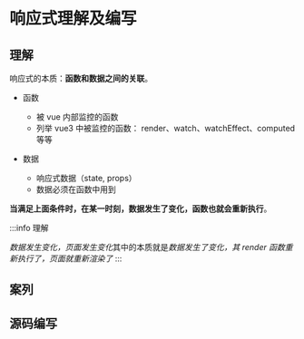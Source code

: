 # 响应式理解及编写

## 理解

响应式的本质：**函数和数据之间的关联**。

- 函数

  - 被 vue 内部监控的函数
  - 列举 vue3 中被监控的函数： render、watch、watchEffect、computed 等等

- 数据
  - 响应式数据（state, props）
  - 数据必须在函数中用到

**当满足上面条件时，在某一时刻，数据发生了变化，函数也就会重新执行**。

:::info 理解

*数据发生变化，页面发生变化*其中的本质就是*数据发生了变化，其 render 函数重新执行了，页面就重新渲染了*
:::

## 案列


## 源码编写
